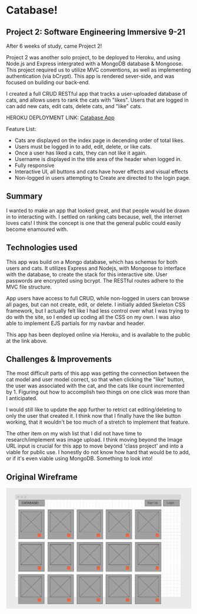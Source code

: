 # Catabase!
## Project 2: Software Engineering Immersive 9-21

After 6 weeks of study, came Project 2! 

Project 2 was another solo project, to be deployed to Heroku, and using Node.js and Express intergrated with a MongoDB database & Mongoose. This project required us to utilize MVC conventions, as well as implementing authentication (via bCrypt). This app is rendered sever-side, and was focused on building our back-end.

I created a full CRUD RESTful app that tracks a user-uploaded database of cats, and allows users to rank the cats with "likes". Users that are logged in can add new cats, edit cats, delete cats, and "like" cats.

HEROKU DEPLOYMENT LINK:
[Catabase App](https://enigmatic-island-67697.herokuapp.com/catabase)

Feature List:

* Cats are displayed on the index page in decending order of total likes.
* Users must be logged in to add, edit, delete, or like cats.
* Once a user has liked a cats, they can not like it again.
* Username is displayed in the title area of the header when logged in.
* Fully responsive
* Interactive UI, all buttons and cats have hover effects and visual effects
* Non-logged in users attempting to Create are directed to the login page.

## Summary

I wanted to make an app that looked great, and that people would be drawn in to interacting with. I settled on ranking cats because, well, the internet loves cats! I think the concept is one that the general public could easily become enamoured with.

## Technologies used

This app was build on a Mongo database, which has schemas for both users and cats. It utilizes Express and Nodejs, with Mongoose to interface with the database, to create the stack for this interactive site. User passwords are encrypted using bcrypt. The RESTful routes adhere to the MVC file structure.

App users have access to full CRUD, while non-logged in users can browse all pages, but can not create, edit, or delete. I initially added Skeleton CSS framework, but I actually felt like I had less control over what I was trying to do with the site, so I ended up coding all the CSS on my own.
I was also able to implement EJS partials for my navbar and header.

This app has been deployed online via Heroku, and is available to the public at the link above.

## Challenges & Improvements

The most difficult parts of this app was getting the connection between the cat model and user model correct, so that when clicking the "like" button, the user was associated with the cat, and the cats like count incremented by 1. Figuring out how to accomplish two things on one click was more than I anticipated. 

I would still like to update the app further to retrict cat editing/deleting to only the user that created it. I think now that I finally have the like button working, that it wouldn't be too much of a stretch to implement that feature.

The other item on my wish list that I did not have time to research/implement was image upload. I think moving beyond the Image URL input is crucial for this app to move beyond 'class project' and into a viable for public use. I honestly do not know how hard that would be to add, or if it's even viable using MongoDB. Something to look into!

## Original Wireframe

![Wireframe image](/images/CatabaseInitialWireframe.png)